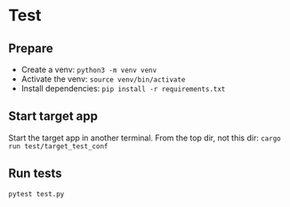 # Test

## Prepare
- Create a venv: `python3 -m venv venv` 
- Activate the venv: `source venv/bin/activate`
- Install dependencies: `pip install -r requirements.txt`


## Start target app
Start the target app in another terminal. From the top dir, not this dir: `cargo run test/target_test_conf`

## Run tests
`pytest test.py`